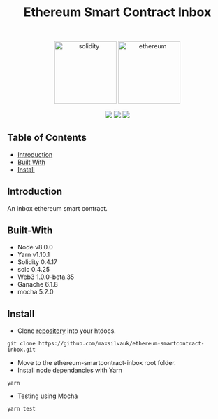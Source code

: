 <h1 align="center">Ethereum Smart Contract Inbox</h1>
<br>
<p align="center">
  <img alt="solidity" title="solidity" src="https://2.bp.blogspot.com/-zCJa5fv2GvI/WZr3runDMxI/AAAAAAAAcOA/xaVaP_FtfAoBgUEudfDuYi5j2lKY-CWwwCLcBGAs/s1600/Solidity.png" width="142">
  <img alt="ethereum" title="ethereum" src="https://upload.wikimedia.org/wikipedia/commons/thumb/0/05/Ethereum_logo_2014.svg/2000px-Ethereum_logo_2014.svg.png" width="142">
</p>
<p align="center">
    <img src="https://img.shields.io/badge/yarn-v1.10.1-green.svg" />
    <img src="https://img.shields.io/badge/node-v8.0.0-green.svg" />
    <img src="https://img.shields.io/badge/solidity-v0.4.17-green.svg" />
</p>


## Table of Contents

- [Introduction](#introduction)
- [Built With](#built-with)
- [Install](#install)

## Introduction

An inbox ethereum smart contract.

## Built-With

- Node v8.0.0
- Yarn v1.10.1
- Solidity 0.4.17
- solc 0.4.25
- Web3 1.0.0-beta.35
- Ganache 6.1.8
- mocha 5.2.0

## Install

* Clone <a href="https://github.com/maxsilvauk/ethereum-smartcontract-inbox.git">repository</a> into your htdocs.
```
git clone https://github.com/maxsilvauk/ethereum-smartcontract-inbox.git
```
* Move to the ethereum-smartcontract-inbox root folder.
* Install node dependancies with Yarn
```
yarn
```
* Testing using Mocha
```
yarn test
```
